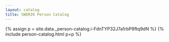 ```yaml
---
layout: catalog
title: SWERIK Person Catalog
---
```

{% assign p = site.data._person-catalog.i-FdnTYP32J7a1rbP8ftq9dN %}
{% include person-catalog.html p=p %}


